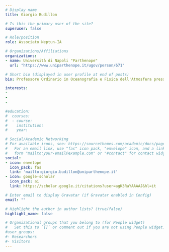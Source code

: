 ```yaml
---
# Display name
title: Giorgio Budillon

# Is this the primary user of the site?
superuser: false

# Role/position
role: Associato Neptun-IA

# Organizations/Affiliations
organizations:
- name: Università di Napoli "Parthenope"
  url: "https://www.uniparthenope.it/ugov/person/671"

# Short bio (displayed in user profile at end of posts)
bio: Professore Ordinario in Oceanografia e Fisica dell'Atmosfera presso il Dipartimento di Scienze e Tencologie dell'Università degli Studi di Napoli "Parthenope". Direttore del Laboratorio di Ricerca di Meteorologia e del Laboratorio di Ricerca di Oceanografia.

interests:
-
-
-

#education:
#  courses:
#  - course: 
#    institution: 
#    year: 

# Social/Academic Networking
# For available icons, see: https://sourcethemes.com/academic/docs/page-builder/#icons
#   For an email link, use "fas" icon pack, "envelope" icon, and a link in the
#   form "mailto:your-email@example.com" or "#contact" for contact widget.
social:
- icon: envelope
  icon_pack: fas
  link: 'mailto:giorgio.budillon@uniparthenope.it'
- icon: google-scholar
  icon_pack: ai
  link: https://scholar.google.it/citations?user=agK3RaYAAAAJ&hl=it

# Enter email to display Gravatar (if Gravatar enabled in Config)
email: ""

# Highlight the author in author lists? (true/false)
highlight_name: false

# Organizational groups that you belong to (for People widget)
#   Set this to `[]` or comment out if you are not using People widget.
#user_groups:
#- Researchers
#- Visitors
---
```

